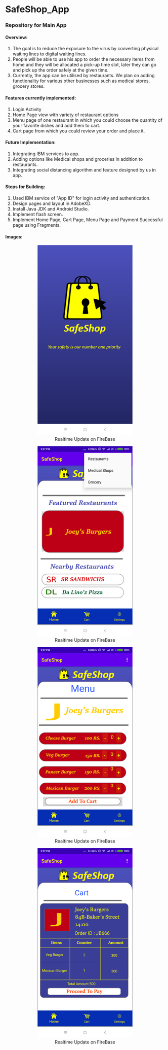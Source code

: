 # SafeShop_App
### Repository for Main App

#### Overview:

1. The goal is to reduce the exposure to the virus by converting physical waiting lines to digital waiting lines.
2. People will be able to use his app to order the necessary items from home and they will be allocated a pick-up time slot, later they can go and pick up the order safely at the given time.
3. Currently, the app can be utilised by restaurants. We plan on adding functionality for various other businesses such as medical stores, grocery stores.

#### Features currently implemented:

1. Login Activity
2. Home Page view with variety of restaurant options
3. Menu page of one restaurant in which you could choose the quantity of your favorite dishes and add them to cart.
4. Cart page from which you could review your order and place it.

#### Future Implementation:

1. Integrating IBM services to app.
2. Adding options like Medical shops and groceries in addition to restaurants.
3. Integrating social distancing algorithm and feature designed by us in app.

#### Steps for Building:

1. Used IBM service of "App ID" for login activity and authentication.
2. Design pages and layout in AdobeXD.
3. Install Java JDK and Android Studio.
4. Implement flash screen.
5. Implement Home Page, Cart Page, Menu Page and Payment Successful page using Fragments.

#### Images:

<p align="center">
  <img width="300" heigth="300" src="Images_for_readme/img1.PNG">
  <br>
  Realtime Update on FireBase
</p>

<p align="center">
  <img width="300" heigth="300" src="Images_for_readme/img2.PNG">
  <br>
  Realtime Update on FireBase
</p>

<p align="center">
  <img width="300" heigth="300" src="Images_for_readme/img3.PNG">
  <br>
  Realtime Update on FireBase
</p>

<p align="center">
  <img width="300" heigth="300" src="Images_for_readme/img4.PNG">
  <br>
  Realtime Update on FireBase
</p>
